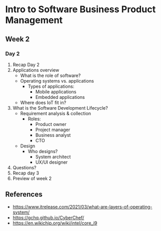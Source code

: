 # Intro to Software Business Product Management
## Week 2
### Day 2
1. Recap Day 2
2. Applications overview
	* What is the role of software?
	* Operating systems vs. applications
		* Types of applications:
			* Mobile applications
			* Embedded applications
	* Where does IoT fit in?
3. What is the Software Development Lifecycle?
	* Requirement analysis & collection
		* Roles:
			* Product owner
			* Project manager
			* Business analyst
			* CTO
	* Design
		* Who designs?
			* System architect
			* UX/UI designer
4. Questions?
5. Recap day 3
6. Preview of week 2

## References
* https://www.itrelease.com/2021/03/what-are-layers-of-operating-system/
* https://gchq.github.io/CyberChef/
* https://en.wikichip.org/wiki/intel/core_i9